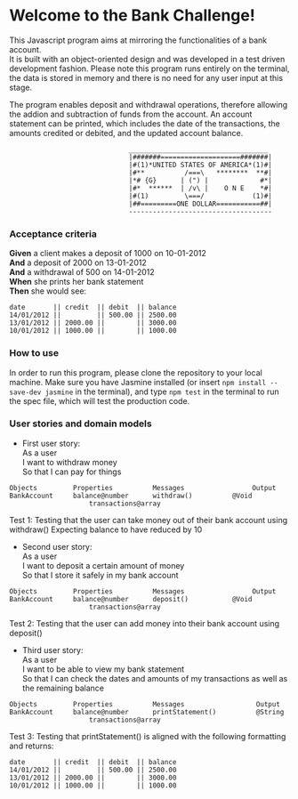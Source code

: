# Welcome to the Bank Challenge!
 
This Javascript program aims at mirroring the functionalities of a bank account. <br>
It is built with an object-oriented design and was developed in a test driven development fashion. Please note this program runs entirely on the terminal, the data is stored in memory and there is no need for any user input at this stage. 

The program enables deposit and withdrawal operations, therefore allowing the addion and subtraction of funds from the account.
An account statement can be printed, which includes the date of the transactions, the amounts credited or debited, and the updated account balance.

                                  ___________________________________
                                  |#######====================#######|
                                  |#(1)*UNITED STATES OF AMERICA*(1)#|
                                  |#**          /===\   ********  **#|
                                  |*# {G}      | (") |             #*|
                                  |#*  ******  | /v\ |    O N E    *#|
                                  |#(1)         \===/            (1)#|
                                  |##=========ONE DOLLAR===========##|
                                  ------------------------------------

### Acceptance criteria

**Given** a client makes a deposit of 1000 on 10-01-2012  
**And** a deposit of 2000 on 13-01-2012  
**And** a withdrawal of 500 on 14-01-2012  
**When** she prints her bank statement  
**Then** she would see:

```
date       || credit  || debit  || balance
14/01/2012 ||         || 500.00 || 2500.00
13/01/2012 || 2000.00 ||        || 3000.00
10/01/2012 || 1000.00 ||        || 1000.00
```

### How to use
In order to run this program, please clone the repository to your local machine. 
Make sure you have Jasmine installed (or insert `npm install --save-dev jasmine` in the terminal), and type `npm test` in the terminal to run the spec file, which will test the production code.

### User stories and domain models

* First user story: <br>
As a user<br>
I want to withdraw money<br>
So that I can pay for things

```
Objects		    Properties		    Messages		         Output
BankAccount	    balance@number	    withdraw()    		@Void
                    transactions@array
```

Test 1: Testing that the user can take money out of their bank account using withdraw()
Expecting balance to have reduced by 10

* Second user story: <br>
As a user<br>
I want to deposit a certain amount of money<br>
So that I store it safely in my bank account

```
Objects		    Properties		    Messages		         Output
BankAccount	    balance@number	    deposit()    		@Void
                    transactions@array
```

Test 2: Testing that the user can add money into their bank account using deposit()

* Third user story:<br>
As a user<br>
I want to be able to view my bank statement<br>
So that I can check the dates and amounts of my transactions as well as the remaining balance

```
Objects		    Properties		    Messages		          Output
BankAccount	    balance@number	    printStatement()    	  @String
                    transactions@array
```

Test 3: Testing that printStatement() is aligned with the following formatting and returns: 
```
date       || credit  || debit  || balance
14/01/2012 ||         || 500.00 || 2500.00
13/01/2012 || 2000.00 ||        || 3000.00
10/01/2012 || 1000.00 ||        || 1000.00
``` 
